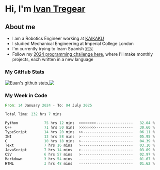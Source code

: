 # Hi, I'm [Ivan Tregear](https://www.linkedin.com/in/ivantregear/)

## About me

* I am a Robotics Engineer working at [KAIKAKU](https://github.com/KAIKAKU-AI)
* I studied Mechanical Engineering at Imperial College London
* I'm currently trying to learn Spanish :es:
* Follow my [2024 programming challenge here](https://github.com/ITregear?tab=repositories), where I'll make monthly projects, each written in a new language


### My GitHub Stats

<a href="#my-github-stats">
  <img align="center" src="https://github-readme-stats.vercel.app/api?username=itregear&count_private=true&show_icons=true&include_all_commits=true&theme=material-palenight" alt="Euan's github stats" />
</a>

<a href="#my-github-stats">
  <img align="center" src="https://github-readme-stats.vercel.app/api/top-langs/?username=itregear&layout=compact&theme=material-palenight" />
</a>

### My Week in Code
<!--START_SECTION:waka-->

```rust
From: 14 January 2024 - To: 04 July 2025

Total Time: 232 hrs 7 mins

Python            75 hrs 12 mins  >>>>>>>>-----------------   32.04 %
C++               71 hrs 50 mins  >>>>>>>>-----------------   30.60 %
TypeScript        14 hrs 20 mins  >>-----------------------   06.11 %
INI               13 hrs 58 mins  >------------------------   05.95 %
C                 10 hrs 18 mins  >------------------------   04.39 %
Text              7 hrs 16 mins   >------------------------   03.10 %
JavaScript        7 hrs 14 mins   >------------------------   03.09 %
CSV               6 hrs 57 mins   >------------------------   02.97 %
Markdown          3 hrs 54 mins   -------------------------   01.67 %
HTML              3 hrs 48 mins   -------------------------   01.62 %
```

<!--END_SECTION:waka-->
